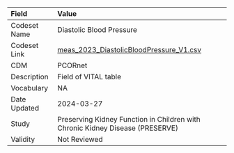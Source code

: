 |Field        |Value                                                                         |
|:------------|:-----------------------------------------------------------------------------|
|Codeset Name |Diastolic Blood Pressure                                                      |
|Codeset Link |[meas_2023_DiastolicBloodPressure_V1.csv](https://github.com/PEDSnet/Variable-Dictionary/blob/main/phys_meas/meas_2023_DiastolicBloodPressure_V1.csv)|
|CDM          |PCORnet                                                                       |
|Description  |Field of VITAL table                                                          |
|Vocabulary   |NA                                                                            |
|Date Updated |2024-03-27                                                                    |
|Study        |Preserving Kidney Function in Children with Chronic Kidney Disease (PRESERVE) |
|Validity     |Not Reviewed                                                                  |
